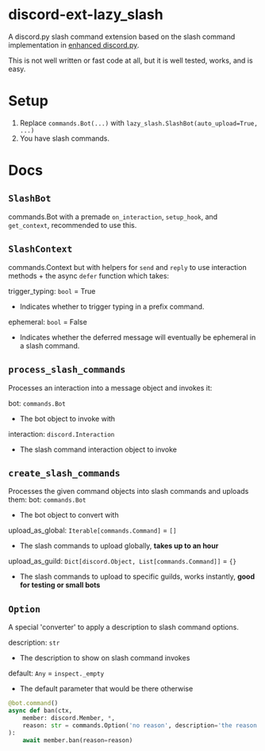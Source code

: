 # discord-ext-lazy_slash

A discord.py slash command extension based on the slash command implementation in [enhanced discord.py](https://github.com/idevision/enhanced-discord.py).

This is not well written or fast code at all, but it is well tested, works, and is easy.

# Setup
1. Replace `commands.Bot(...)` with `lazy_slash.SlashBot(auto_upload=True, ...)`
2. You have slash commands.

# Docs
## ``SlashBot``
commands.Bot with a premade ``on_interaction``, ``setup_hook``, and ``get_context``, recommended to use this.

## ``SlashContext``
commands.Context but with helpers for ``send`` and ``reply`` to use interaction methods + the async ``defer`` function which takes:

trigger_typing: ``bool`` = True
- Indicates whether to trigger typing in a prefix command.

ephemeral: ``bool`` = False
- Indicates whether the deferred message will eventually be ephemeral in a slash command.

## ``process_slash_commands``
Processes an interaction into a message object and invokes it:

bot: ``commands.Bot``
- The bot object to invoke with

interaction: ``discord.Interaction``
- The slash command interaction object to invoke

## ``create_slash_commands``
Processes the given command objects into slash commands and uploads them:
bot: ``commands.Bot``
- The bot object to convert with

upload_as_global: ``Iterable[commands.Command]`` = ``[]``
- The slash commands to upload globally, **takes up to an hour**

upload_as_guild: ``Dict[discord.Object, List[commands.Command]]`` = ``{}``
- The slash commands to upload to specific guilds, works instantly, **good for testing or small bots**

## ``Option``
A special 'converter' to apply a description to slash command options.

description: `str`
- The description to show on slash command invokes

default: `Any` = ``inspect._empty``
- The default parameter that would be there otherwise

```py
@bot.command()
async def ban(ctx,
    member: discord.Member, *,
    reason: str = commands.Option('no reason', description='the reason to ban this member')
):
    await member.ban(reason=reason)
```
